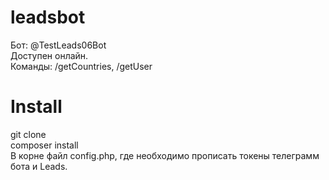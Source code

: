# leadsbot

Бот: @TestLeads06Bot <br>
Доступен онлайн. <br>
Команды: /getCountries, /getUser

# Install

git clone <br>
composer install
<br>
В корне файл config.php, где необходимо прописать токены телеграмм бота и Leads.
